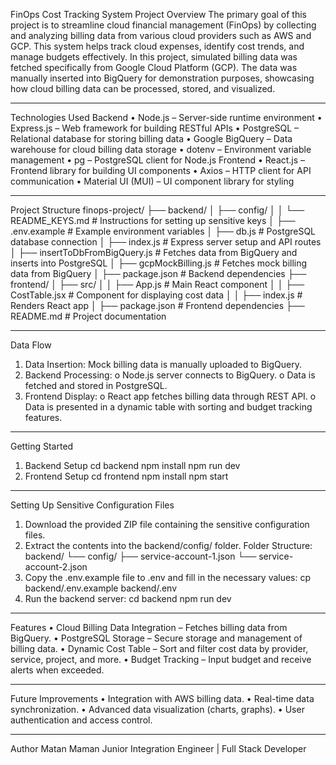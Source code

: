 FinOps Cost Tracking System
Project Overview
The primary goal of this project is to streamline cloud financial management (FinOps) by collecting and analyzing billing data from various cloud providers such as AWS and GCP. This system helps track cloud expenses, identify cost trends, and manage budgets effectively.
In this project, simulated billing data was fetched specifically from Google Cloud Platform (GCP). The data was manually inserted into BigQuery for demonstration purposes, showcasing how cloud billing data can be processed, stored, and visualized.
________________________________________
Technologies Used
Backend
•	Node.js – Server-side runtime environment
•	Express.js – Web framework for building RESTful APIs
•	PostgreSQL – Relational database for storing billing data
•	Google BigQuery – Data warehouse for cloud billing data storage
•	dotenv – Environment variable management
•	pg – PostgreSQL client for Node.js
Frontend
•	React.js – Frontend library for building UI components
•	Axios – HTTP client for API communication
•	Material UI (MUI) – UI component library for styling
________________________________________
Project Structure
finops-project/
├── backend/
│   ├── config/
│   │   └── README_KEYS.md         # Instructions for setting up sensitive keys
│   ├── .env.example               # Example environment variables
│   ├── db.js                     # PostgreSQL database connection
│   ├── index.js                  # Express server setup and API routes
│   ├── insertToDbFromBigQuery.js # Fetches data from BigQuery and inserts into PostgreSQL
│   ├── gcpMockBilling.js         # Fetches mock billing data from BigQuery
│   ├── package.json              # Backend dependencies
├── frontend/
│   ├── src/
│   │   ├── App.js               # Main React component
│   │   ├── CostTable.jsx        # Component for displaying cost data
│   │   ├── index.js             # Renders React app
│   ├── package.json             # Frontend dependencies
├── README.md                    # Project documentation
________________________________________
Data Flow
1.	Data Insertion: Mock billing data is manually uploaded to BigQuery.
2.	Backend Processing: 
o	Node.js server connects to BigQuery.
o	Data is fetched and stored in PostgreSQL.
3.	Frontend Display: 
o	React app fetches billing data through REST API.
o	Data is presented in a dynamic table with sorting and budget tracking features.
________________________________________
Getting Started
1. Backend Setup
cd backend
npm install
npm run dev
2. Frontend Setup
cd frontend
npm install
npm start
________________________________________
Setting Up Sensitive Configuration Files
1.	Download the provided ZIP file containing the sensitive configuration files.
2.	Extract the contents into the backend/config/ folder.
Folder Structure:
backend/
└── config/
    ├── service-account-1.json
    └── service-account-2.json
3.	Copy the .env.example file to .env and fill in the necessary values:
cp backend/.env.example backend/.env
4.	Run the backend server:
cd backend
npm run dev
________________________________________
Features
•	Cloud Billing Data Integration – Fetches billing data from BigQuery.
•	PostgreSQL Storage – Secure storage and management of billing data.
•	Dynamic Cost Table – Sort and filter cost data by provider, service, project, and more.
•	Budget Tracking – Input budget and receive alerts when exceeded.
________________________________________
Future Improvements
•	Integration with AWS billing data.
•	Real-time data synchronization.
•	Advanced data visualization (charts, graphs).
•	User authentication and access control.
________________________________________
Author
Matan Maman
Junior Integration Engineer | Full Stack Developer

